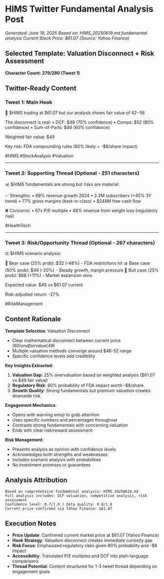 # HIMS Twitter Fundamental Analysis Post
*Generated: June 19, 2025*
*Based on: HIMS_20250619.md fundamental analysis*
*Current Stock Price: $61.07 (Source: Yahoo Finance)*

## Selected Template: Valuation Disconnect + Risk Assessment

**Character Count: 279/280 (Tweet 1)**

## Twitter-Ready Content

### Tweet 1: Main Hook
🚨 $HIMS trading at $61.07 but our analysis shows fair value of $42-$58

The disconnect is real:
• DCF: $48 (70% confidence)
• Comps: $52 (80% confidence)
• Sum-of-Parts: $46 (60% confidence)

Weighted fair value: $49

Key risk: FDA compounding rules (80% likely = -$8/share impact)

#HIMS #StockAnalysis #Valuation

---

### Tweet 2: Supporting Thread (Optional - 251 characters)
📊 $HIMS fundamentals are strong but risks are material:

✅ Strengths:
• 69% revenue growth 2024
• 2.2M subscribers (+45% 3Y trend)
• 77% gross margins (best-in-class)
• $248M free cash flow

❌ Concerns:
• 67x P/E multiple
• 48% revenue from weight loss (regulatory risk)

#HealthTech

---

### Tweet 3: Risk/Opportunity Thread (Optional - 267 characters)
⚖️ $HIMS scenario analysis:

🐻 Bear case (25% prob): $32 (-48%) - FDA restrictions hit
📊 Base case (50% prob): $49 (-20%) - Steady growth, margin pressure
🚀 Bull case (25% prob): $68 (+11%) - Market expansion wins

Expected value: $49 vs $61.07 current

Risk-adjusted return: -27%

#RiskManagement

## Content Rationale

**Template Selection**: Valuation Disconnect
- Clear mathematical disconnect between current price ($60) and fair value ($49)
- Multiple valuation methods converge around $46-52 range
- Specific confidence levels add credibility

**Key Insights Extracted**:
1. **Valuation Gap**: 25% overvaluation based on weighted analysis ($61.07 vs $49 fair value)
2. **Regulatory Risk**: 80% probability of FDA impact worth -$8/share
3. **Growth Quality**: Strong fundamentals but premium valuation creates downside risk

**Engagement Mechanics**:
- Opens with warning emoji to grab attention
- Uses specific numbers and percentages throughout
- Contrasts strong fundamentals with concerning valuation
- Ends with clear risk/reward assessment

**Risk Management**:
- Presents analysis as opinion with confidence levels
- Acknowledges both strengths and weaknesses
- Includes scenario analysis with probabilities
- No investment promises or guarantees

## Analysis Attribution

```
Based on comprehensive fundamental analysis: HIMS_20250619.md
Full analysis includes: DCF valuation, competitive analysis, risk assessment
Confidence level: 0.7/1.0 | Data quality: 0.8/1.0
Current price confirmed via Yahoo Finance: $61.07
```

## Execution Notes

- **Price Update**: Confirmed current market price at $61.07 (Yahoo Finance)
- **Hook Strategy**: Valuation disconnect creates immediate curiosity gap
- **Risk Focus**: Emphasized regulatory risks given 80% probability and -$8 impact
- **Accessibility**: Translated P/E multiples and DCF into plain language comparisons
- **Thread Potential**: Content structured for 1-3 tweet thread depending on engagement goals
